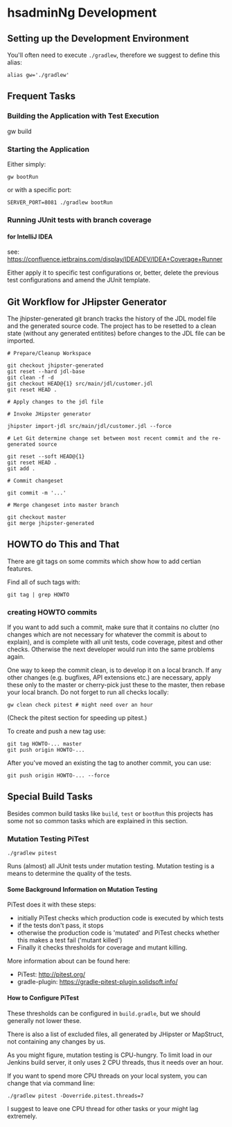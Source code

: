 # hsadminNg Development

## Setting up the Development Environment

You'll often need to execute `./gradlew`, therefore we suggest to define this alias:

    alias gw='./gradlew'

## Frequent Tasks

### Building the Application with Test Execution

gw build

### Starting the Application

Either simply:

    gw bootRun

or with a specific port:

    SERVER_PORT=8081 ./gradlew bootRun

### Running JUnit tests with branch coverage

#### for IntelliJ IDEA

see: https://confluence.jetbrains.com/display/IDEADEV/IDEA+Coverage+Runner

Either apply it to specific test configurations or,
better, delete the previous test configurations and amend the JUnit template.

## Git Workflow for JHipster Generator

The jhipster-generated git branch tracks the history of the JDL model file
and the generated source code. The project has to be resetted to a clean state
(without any generated entitites) before changes to the JDL file can be imported.

    # Prepare/Cleanup Workspace

    git checkout jhipster-generated
    git reset --hard jdl-base
    git clean -f -d
    git checkout HEAD@{1} src/main/jdl/customer.jdl
    git reset HEAD .

    # Apply changes to the jdl file

    # Invoke JHipster generator

    jhipster import-jdl src/main/jdl/customer.jdl --force

    # Let Git determine change set between most recent commit and the re-generated source

    git reset --soft HEAD@{1}
    git reset HEAD .
    git add .

    # Commit changeset

    git commit -m '...'

    # Merge changeset into master branch

    git checkout master
    git merge jhipster-generated

## HOWTO do This and That

There are git tags on some commits which show how to add certian features.

Find all of such tags with:

    git tag | grep HOWTO

### creating HOWTO commits

If you want to add such a commit, make sure that it contains no clutter
(no changes which are not necessary for whatever the commit is about to explain),
and is complete with all unit tests, code coverage, pitest and other checks.
Otherwise the next developer would run into the same problems again.

One way to keep the commit clean, is to develop it on a local branch.
If any other changes (e.g. bugfixes, API extensions etc.) are necessary,
apply these only to the master or cherry-pick just these to the master,
then rebase your local branch. Do not forget to run all checks locally:

    gw clean check pitest # might need over an hour

(Check the pitest section for speeding up pitest.)

To create and push a new tag use:

    git tag HOWTO-... master
    git push origin HOWTO-...

After you've moved an existing the tag to another commit, you can use:

    git push origin HOWTO-... --force

## Special Build Tasks

Besides common build tasks like `build`, `test` or `bootRun` this projects has some not so common tasks which are explained in this section.

### Mutation Testing PiTest

    ./gradlew pitest

Runs (almost) all JUnit tests under mutation testing.
Mutation testing is a means to determine the quality of the tests.

#### Some Background Information on Mutation Testing

PiTest does it with these steps:

-   initially PiTest checks which production code is executed by which tests
-   if the tests don't pass, it stops
-   otherwise the production code is 'mutated' and PiTest checks whether this makes a test fail ('mutant killed')
-   Finally it checks thresholds for coverage and mutant killing.

More information about can be found here:

-   PiTest: http://pitest.org/
-   gradle-plugin: https://gradle-pitest-plugin.solidsoft.info/

#### How to Configure PiTest

These thresholds can be configured in `build.gradle`,
but we should generally not lower these.

There is also a list of excluded files, all generated by JHipster or MapStruct, not containing any changes by us.

As you might figure, mutation testing is CPU-hungry.
To limit load in our Jenkins build server, it only uses 2 CPU threads, thus it needs over an hour.

If you want to spend more CPU threads on your local system, you can change that via command line:

    ./gradlew pitest -Doverride.pitest.threads=7

I suggest to leave one CPU thread for other tasks or your might lag extremely.
